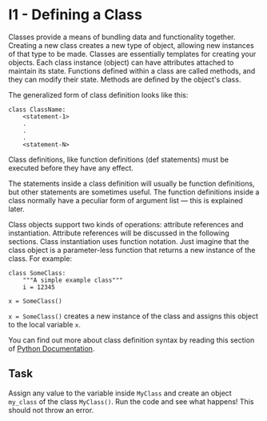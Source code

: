 # I1 - Defining a Class

Classes provide a means of bundling data and functionality together. Creating a new class creates a new type of object, allowing new instances of that type to be made. Classes are essentially templates for creating your objects. Each class instance (object) can have attributes attached to maintain its state. Functions defined within a class are called methods, and they can modify their state. Methods are defined by the object's class.

The generalized form of class definition looks like this:
```
class ClassName:
    <statement-1>
    .
    .
    .
    <statement-N>
```

Class definitions, like function definitions (def statements) must be executed before they have any effect.

The statements inside a class definition will usually be function definitions, but other statements are sometimes useful. The function definitions inside a class normally have a peculiar form of argument list — this is explained later.

Class objects support two kinds of operations: attribute references and instantiation. Attribute references will be discussed in the following sections. Class instantiation uses function notation. Just imagine that the class object is a parameter-less function that returns a new instance of the class. For example:

```
class SomeClass:
    """A simple example class"""
    i = 12345

x = SomeClass()
```

`x = SomeClass()` creates a new instance of the class and assigns this object to the local variable `x`.

You can find out more about class definition syntax by reading this section of [Python Documentation](https://docs.python.org/3/tutorial/classes.html).

## Task
Assign any value to the variable inside `MyClass` and create an object `my_class` of the class `MyClass()`. Run the code and see what happens! This should not throw an error. 